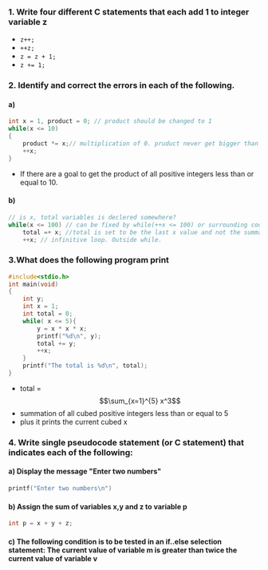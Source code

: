 ### 1. Write four different C statements that each add 1 to integer variable z

- `z++;`
- `++z;`
- `z = z + 1;`
- `z += 1;`

### 2. Identify and correct the errors in each of the following.

#### a)

```c
int x = 1, product = 0; // product should be changed to 1
while(x <= 10)
{
    product *= x;// multiplication of 0. pruduct never get bigger than 0
    ++x;
}
```

- If there are a goal to get the product of all positive integers less than or equal to 10.
#### b) 
```c
// is x, total variables is declered somewhere?
while(x <= 100) // can be fixed by while(++x <= 100) or surrounding code block
    total =+ x; //total is set to be the last x value and not the summation of all positive integers less than or equal to 100.  because of =+ wrong order. Fix: +=
    ++x; // infinitive loop. Outside while. 

```

### 3.What does the following program print

```c
#include<stdio.h>
int main(void)
{
    int y;
    int x = 1;
    int total = 0;
    while( x <= 5){
        y = x * x * x;
        printf("%d\n", y);
        total += y;
        ++x;
    }
    printf("The total is %d\n", total);
}
```

- total = $$\sum_{x=1}^{5} x^3$$
- summation of all cubed positive integers less than or equal to 5 
- plus it prints the current cubed x

### 4. Write single pseudocode statement (or C statement) that indicates each of the following:
#### a) Display the message "Enter two numbers"
```C
printf("Enter two numbers\n")
```

#### b) Assign the sum of variables x,y and z to variable p

```C
int p = x + y + z;
```

#### c) The following condition is to be tested in an if..else selection statement: The current value of variable m is greater than twice the current value of variable v

